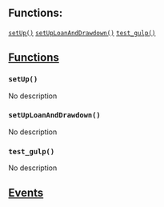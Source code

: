 

## Functions:
[`setUp()`](#GulpTest-setUp--)
[`setUpLoanAndDrawdown()`](#GulpTest-setUpLoanAndDrawdown--)
[`test_gulp()`](#GulpTest-test_gulp--)


## <u>Functions</u>

### `setUp()`
No description

### `setUpLoanAndDrawdown()`
No description

### `test_gulp()`
No description

## <u>Events</u>
